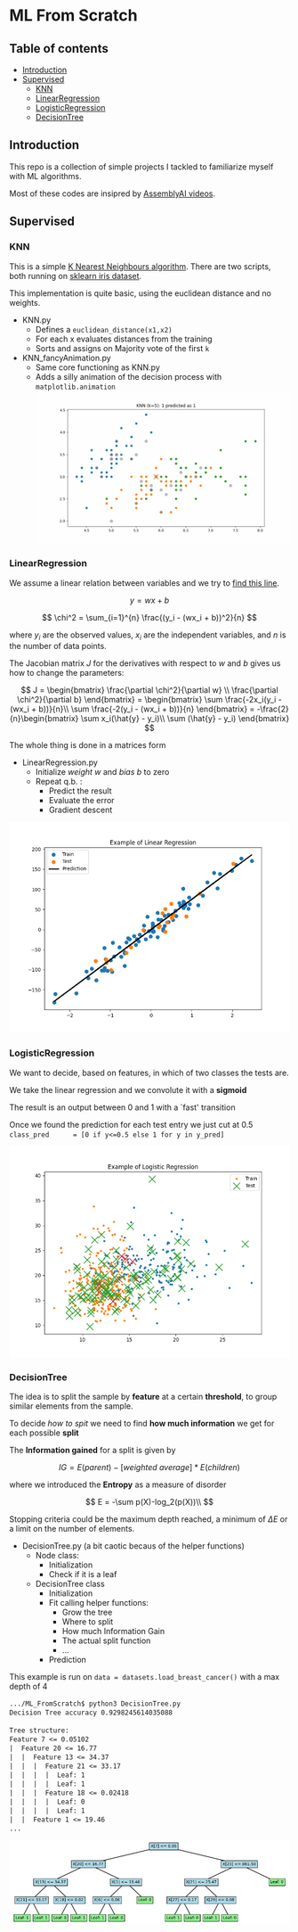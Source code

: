 # ML From Scratch
## Table of contents
* [Introduction](#Introduction)
* [Supervised](#Supervised)
    * [KNN](#KNN)
    * [LinearRegression](#LinearRegression)
    * [LogisticRegression](#LogisticRegression)
    * [DecisionTree](#DecisionTree)

## Introduction
This repo is a collection of simple projects I tackled to familiarize myself with ML algorithms.

Most of these codes are insipred by [AssemblyAI videos](https://www.youtube.com/watch?v=p1hGz0w_OCo&list=PLcWfeUsAys2k_xub3mHks85sBHZvg24Jd&pp=iAQB).

## Supervised

### KNN
This is a simple [K Nearest Neighbours algorithm](https://en.wikipedia.org/wiki/K-nearest_neighbors_algorithm).
There are two scripts, both running on [sklearn iris dataset](https://scikit-learn.org/stable/auto_examples/datasets/plot_iris_dataset.html).

This implementation is quite basic, using the euclidean distance and no weights.

* KNN.py
    * Defines a `euclidean_distance(x1,x2)`
    * For each x evaluates distances from the training 
    * Sorts and assigns on Majority vote of the first `k`
* KNN_fancyAnimation.py
    * Same core functioning as KNN.py
    * Adds a silly animation of the decision process with `matplotlib.animation`
    ![Alt Text](./knn_classification_animation.gif)

### LinearRegression
We assume a linear relation between variables and we try to [find this line](https://en.wikipedia.org/wiki/Linear_regression).

$$y = wx+b$$

$$
\chi^2 = \sum_{i=1}^{n} \frac{(y_i - (wx_i + b))^2}{n}
$$

where $y_i$ are the observed values, $x_i$ are the independent variables, and $n$ is the number of data points.

The Jacobian matrix $J$ for the derivatives with respect to $w$ and $b$ gives us how to change the parameters:

$$
J = \begin{bmatrix}
\frac{\partial \chi^2}{\partial w} \\
\frac{\partial \chi^2}{\partial b}
\end{bmatrix} = 
\begin{bmatrix}
\sum \frac{-2x_i(y_i - (wx_i + b))}{n}\\
\sum \frac{-2(y_i - (wx_i + b))}{n}
\end{bmatrix} = 
-\frac{2}{n}\begin{bmatrix}
\sum x_i(\hat{y} - y_i)\\
\sum (\hat{y} - y_i)
\end{bmatrix}
$$

The whole thing is done in a matrices form

* LinearRegression.py
    * Initialize *weight* $w$ and *bias* $b$ to zero
    * Repeat q.b. :
        * Predict the result
        * Evaluate the error
        * Gradient descent

![Alt Text](./LinearRegression.png)

### LogisticRegression
We want to decide, based on features, in which of two classes the tests are.

We take the linear regression and we convolute it with a **sigmoid**

The result is an output between 0 and 1 with a `fast' transition

Once we found the prediction for each test entry we just cut at 0.5
` class_pred      = [0 if y<=0.5 else 1 for y in y_pred]`

![Alt Text](./LogisticRegression.png)

### DecisionTree
The idea is to split the sample by **feature** at a certain **threshold**, to group similar elements from the sample.

To decide *how to spit* we need to find **how much information** we get for each possible **split**

The **Information gained** for a split is given by

$$
IG = E(parent)-[weighted\ average]*E(children)
$$

where we introduced the **Entropy** as a measure of disorder

$$
E = -\sum p(X)-log_2(p(X))\\
$$

Stopping criteria could be the maximum depth reached, a minimum of $\Delta E$ or a limit on the number of elements.

* DecisionTree.py (a bit caotic becaus of the helper functions)
    * Node class:
        * Initialization
        * Check if it is a leaf
    * DecisionTree class
        * Initialization
        * Fit calling helper functions:
            * Grow the tree
            * Where to split 
            * How much Information Gain
            * The actual split function
            * ...
        * Prediction

This example is run on `data = datasets.load_breast_cancer()` with a max depth of 4 

```
.../ML_FromScratch$ python3 DecisionTree.py 
Decision Tree accuracy 0.9298245614035088

Tree structure:
Feature 7 <= 0.05102
|  Feature 20 <= 16.77
|  |  Feature 13 <= 34.37
|  |  |  Feature 21 <= 33.17
|  |  |  |  Leaf: 1
|  |  |  |  Leaf: 1
|  |  |  Feature 18 <= 0.02418
|  |  |  |  Leaf: 0
|  |  |  |  Leaf: 1
|  |  Feature 1 <= 19.46
...
```
![Alt Text](./DecisionTree.png)

